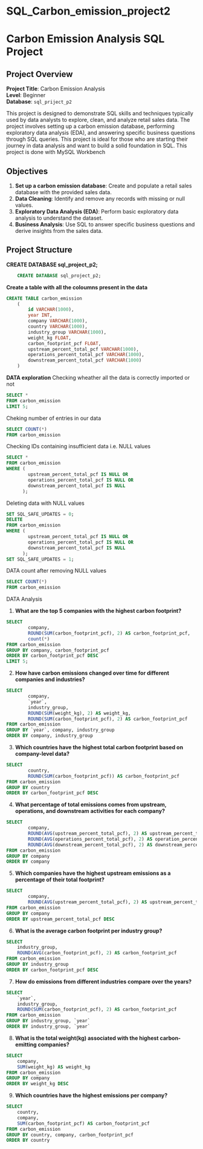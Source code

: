 # SQL_Carbon_emission_project2
# Carbon Emission Analysis SQL Project

## Project Overview

**Project Title**: Carbon Emission Analysis  
**Level**: Beginner  
**Database**: `sql_priject_p2`

This project is designed to demonstrate SQL skills and techniques typically used by data analysts to explore, clean, and analyze retail sales data. The project involves setting up a carbon emission database, performing exploratory data analysis (EDA), and answering specific business questions through SQL queries. This project is ideal for those who are starting their journey in data analysis and want to build a solid foundation in SQL. This project is done with MySQL Workbench

## Objectives

1. **Set up a carbon emission database**: Create and populate a retail sales database with the provided sales data.
2. **Data Cleaning**: Identify and remove any records with missing or null values.
3. **Exploratory Data Analysis (EDA)**: Perform basic exploratory data analysis to understand the dataset.
4. **Business Analysis**: Use SQL to answer specific business questions and derive insights from the sales data.

## Project Structure
**CREATE DATABASE sql_project_p2;**
```sql
	CREATE DATABASE sql_project_p2;
```
**Create a table with all the coloumns present in the data**
```sql
CREATE TABLE carbon_emission 
	( 
		id VARCHAR(1000),	
        year INT,	
        company VARCHAR(1000),	
        country VARCHAR(1000),	
        industry_group VARCHAR(1000),	
        weight_kg FLOAT,	
        carbon_footprint_pcf FLOAT,	
        upstream_percent_total_pcf VARCHAR(1000),	
        operations_percent_total_pcf VARCHAR(1000),	
        downstream_percent_total_pcf VARCHAR(1000)
	)
```
**DATA exploration**
Checking wheather all the data is correctly imported or not
```sql
SELECT *
FROM carbon_emission
LIMIT 5;
```
Cheking number of entries in our data 
```sql
SELECT COUNT(*)
FROM carbon_emission
```
Checking IDs containing insufficient data i.e. NULL values
```sql
SELECT *
FROM carbon_emission
WHERE (
		upstream_percent_total_pcf IS NULL OR
        operations_percent_total_pcf IS NULL OR
        downstream_percent_total_pcf IS NULL
	  );
```
Deleting data with NULL values
```sql
SET SQL_SAFE_UPDATES = 0;
DELETE
FROM carbon_emission
WHERE (
		upstream_percent_total_pcf IS NULL OR
        operations_percent_total_pcf IS NULL OR
        downstream_percent_total_pcf IS NULL
	  );
SET SQL_SAFE_UPDATES = 1;
```
DATA count after removing NULL values
```sql
SELECT COUNT(*)
FROM carbon_emission
 ```
DATA Analysis

1. **What are the top 5 companies with the highest carbon footprint?**  
```sql
SELECT 
		company,
        ROUND(SUM(carbon_footprint_pcf), 2) AS carbon_footprint_pcf,
        count(*)
FROM carbon_emission
GROUP BY company, carbon_footprint_pcf
ORDER BY carbon_footprint_pcf DESC
LIMIT 5;
```
2. **How have carbon emissions changed over time for different companies and industries?**
```sql
SELECT 	
        company,
        `year`,
        industry_group,
		ROUND(SUM(weight_kg), 2) AS weight_kg,
        ROUND(SUM(carbon_footprint_pcf), 2) AS carbon_footprint_pcf
FROM carbon_emission
GROUP BY `year`, company, industry_group
ORDER BY company, industry_group
```
3. **Which countries have the highest total carbon footprint based on company-level data?** 
```sql
SELECT 
		country,
        ROUND(SUM(carbon_footprint_pcf)) AS carbon_footprint_pcf
FROM carbon_emission
GROUP BY country
ORDER BY carbon_footprint_pcf DESC
```
4. **What percentage of total emissions comes from upstream, operations, and downstream activities for each company?**
```sql
SELECT 
		company,
		ROUND(AVG(upstream_percent_total_pcf), 2) AS upstream_percent_total_pcf,
        ROUND(AVG(operations_percent_total_pcf), 2) AS operation_percent_total_pcf,
        ROUND(AVG(downstream_percent_total_pcf), 2) AS downstream_percent_total_pcf
FROM carbon_emission
GROUP BY company
ORDER BY company
```
5. **Which companies have the highest upstream emissions as a percentage of their total footprint?**
```sql
SELECT 
		company,
        ROUND(AVG(upstream_percent_total_pcf), 2) AS upstream_percent_total_pcf
FROM carbon_emission
GROUP BY company
ORDER BY upstream_percent_total_pcf DESC
```
6. **What is the average carbon footprint per industry group?**
```sql
SELECT 
	industry_group,
    ROUND(AVG(carbon_footprint_pcf), 2) AS carbon_footprint_pcf
FROM carbon_emission
GROUP BY industry_group
ORDER BY carbon_footprint_pcf DESC
```
7. **How do emissions from different industries compare over the years?**
```sql
SELECT 
	`year`,
    industry_group,
    ROUND(SUM(carbon_footprint_pcf), 2) AS carbon_footprint_pcf
FROM carbon_emission
GROUP BY industry_group, `year`
ORDER BY industry_group, `year`
```
8. **What is the total weight(kg) associated with the highest carbon-emitting companies?**
```sql
SELECT 
	company,
    SUM(weight_kg) AS weight_kg
FROM carbon_emission
GROUP BY company
ORDER BY weight_kg DESC
```
9. **Which countries have the highest emissions per company?**
```sql
SELECT 
	country,
    company,
    SUM(carbon_footprint_pcf) AS carbon_footprint_pcf 
FROM carbon_emission
GROUP BY country, company, carbon_footprint_pcf 
ORDER BY country 
```
